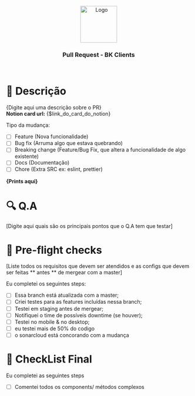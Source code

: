 <p align="center">
  <a href="https://github.com/LostTechSoftware/bk_clientes">
    <img src="https://is1-ssl.mzstatic.com/image/thumb/Purple114/v4/ba/3b/8b/ba3b8b57-02e0-a51a-8c8d-7684e0d64cfa/source/512x512bb.jpg" alt="Logo" width="100" height="100">
  </a>
</p>
<h3 align="center">Pull Request - BK Clients</h1>
<br />

# 📝 Descrição

{Digite aqui uma descrição sobre o PR}<br />
**Notion card url:** {$link_do_card_do_notion}

Tipo da mudança:

- [ ] Feature (Nova funcionalidade)
- [ ] Bug fix (Arruma algo que estava quebrando)
- [ ] Breaking change (Feature/Bug Fix, que altera a funcionalidade de algo existente)
- [ ] Docs (Documentação)
- [ ] Chore (Extra SRC ex: eslint, prettier)

**{Prints aqui}**

# 🔍 Q.A

[Digite aqui quais são os principais pontos que o Q.A tem que testar]

# 🛫 Pre-flight checks

[Liste todos os requisitos que devem ser atendidos e as configs que devem ser feitas ** antes ** de mergear com a master]

Eu completei os seguintes steps:

- [ ] Essa branch está atualizada com a master;
- [ ] Criei testes para as features incluídas nessa branch;
- [ ] Testei em staging antes de mergear;
- [ ] Notifiquei o time de possíveis downtime (se houver);
- [ ] Testei no mobile & no desktop;
- [ ] eu testei mais de 50% do codigo
- [ ] o sonarcloud está concorando com a mudança

# 📣 CheckList Final

Eu completei as seguintes steps

- [ ] Comentei todos os components/ métodos complexos
